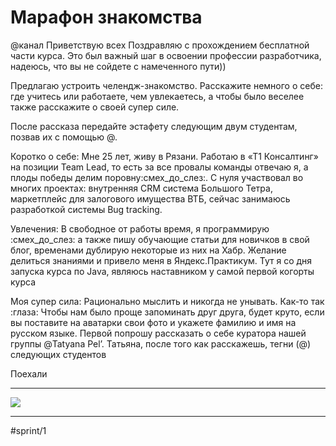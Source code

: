 # Марафон знакомства

@канал
Приветствую всех
Поздравляю с прохождением бесплатной части курса. Это был важный шаг в освоении профессии разработчика, надеюсь, что вы не сойдете с намеченного пути))

Предлагаю устроить челендж-знакомство. Расскажите немного о себе: где учитесь или работаете, чем увлекаетесь, а чтобы было веселее также расскажите о своей супер силе.

После рассказа передайте эстафету следующим двум студентам, позвав их с помощью @.

Коротко о себе:
Мне 25 лет, живу в Рязани. Работаю в «Т1 Консалтинг» на позиции Team Lead, то есть за все провалы команды отвечаю я, а плоды победы делим поровну:смех_до_слез:. С нуля участвовал во многих проектах: внутренняя CRM система Большого Тетра, маркетплейс для залогового имущества ВТБ, сейчас занимаюсь разработкой системы Bug tracking.

Увлечения:
В свободное от работы время, я программирую :смех_до_слез: а также пишу обучающие статьи для новичков в свой блог, временами дублирую некоторые из них на Хабр. Желание делиться знаниями и привело меня в Яндекс.Практикум. Тут я со дня запуска курса по Java, являюсь наставником у самой первой когорты курса

Моя супер сила:
Рационально мыслить и никогда не унывать. Как-то так :глаза:
Чтобы нам было проще запоминать друг друга, будет круто, если вы поставите на аватарки свои фото и укажете фамилию и имя на русском языке.
Первой попрошу рассказать о себе куратора нашей группы @Tatyana Pel’. Татьяна, после того как расскажешь, тегни (@) следующих студентов

Поехали
***

![](i/%D0%A1%D0%BD%D0%B8%D0%BC%D0%BE%D0%BA%20%D1%8D%D0%BA%D1%80%D0%B0%D0%BD%D0%B0%202022-04-15%20%D0%B2%2022.28.11.png)
***
#sprint/1 